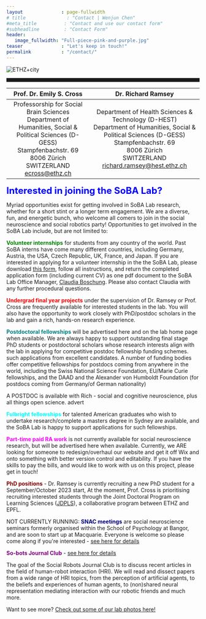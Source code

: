 ```yaml
---
layout              : page-fullwidth
# title               : "Contact | Wenjun Chen"
#meta_title          : "Contact and use our contact form"
#subheadline         : "Contact Form"
header:
   image_fullwidth: "Full-piece-pink-and-purple.jpg"
teaser              : "Let's keep in touch!"
permalink           : "/contact/"
---
```

![ETHZ+city](https://radiochem.pharma.ethz.ch/news/_jcr_content/par/fullwidthimage/image.imageformat.lightbox.1498155744.jpg)

<hr style="width:100%;color:black;height:10px">

| Prof. Dr. Emily S. Cross | Dr. Richard Ramsey |
| :---: | :---: |
| Professorship for Social Brain Sciences<br>Department of Humanities, Social & Political Sciences (D-GESS)<br>Stampfenbachstr. 69<br>8006 Zürich<br>SWITZERLAND<br>ecross@ethz.ch | Department of Health Sciences & Technology (D-HEST)<br>Department of Humanities, Social & Political Sciences (D-GESS)<br>Stampfenbachstr. 69<br>8006 Zürich<br>SWITZERLAND<br>richard.ramsey@hest.ethz.ch |

 **<font size="5"><span style="color:blue">Interested in joining the SoBA Lab?</span></font>**

Myriad opportunities exist for getting involved in SoBA Lab research, whether for a short stint or a longer term engagement. We are a diverse, fun, and energetic bunch, who welcome all comers to join in the social neuroscience and social robotics party! Opportunities to get involved in the SoBA Lab include, but are not limited to:

<span style="color:green">**Volunteer internships**</span> for students from any country of the world. Past SoBA interns have come many different countries, including Germany, Austria, the USA, Czech Republic, UK, France, and Japan. If you are interested in applying for a volunteer internship in the the SoBA Lab, please download [this form](https://www.soba-lab.com/_files/ugd/3e5863_30af3bfba5784e72b3f1d2bec0cfe069.docx), follow all instructions, and return the completed application form (including current CV) as one pdf document to the SoBA Lab Office Manager, [Claudia Boschung](claudia.boschung@gess.ethz.ch). Please also contact Claudia with any further procedural questions.

<span style="color:red">**Undergrad final year projects**</span> under the supervision of Dr. Ramsey or Prof. Cross are frequently available for interested students in the lab. You will also have the opportunity to work closely with PhD/postdoc scholars in the lab and gain a rich, hands-on research experience.

<span style="color:teal">**Postdoctoral fellowships**</span> will be advertised here and on the lab home page when available. We are always happy to support outstanding final stage PhD students or postdoctoral scholars whose research interests align with the lab in applying for competitive postdoc fellowship funding schemes.  such applications from excellent candidates. A number of funding bodies offer competitive fellowships for postdocs coming from anywhere in the world, including the Swiss National Science Foundation, EU/Marie Curie fellowships, and the DAAD and the Alexander von Humboldt Foundation (for postdocs coming from Germany/of German nationality)

 

A POSTDOC is available with Rich - social and cognitive neuroscience, plus all things open science. advert

<span style="color:aqua">**Fulbright fellowships**</span> for talented American graduates who wish to undertake research/complete a masters degree in Sydney are available, and the SoBA Lab is happy to support applications for such fellowships.

<span style="color:fuchsia">**Part-time paid RA work**</span> is not currently available for social neuroscience research, but will be advertised here when available. Currently, we ARE looking for someone to redesign/overhaul our website and get it off Wix and onto something with better version control and editability. If you have the skills to pay the bills, and would like to work with us on this project, please get in touch!


<span style="color:maroon">**PhD positions**</span> - Dr. Ramsey is currently recruiting a new PhD student for a September/October 2023 start, At the moment, Prof. Cross is prioritising recruiting interested students through the Joint Doctoral Program on Learning Sciences ([JDPLS](https://www.epfl.ch/education/phd/jdpls-learning-sciences/)), a collaborative program between ETHZ and EPFL.

 

NOT CURRENTLY RUNNING:
<span style="color:navy">**SNAC meetings**</span> are social neuroscience seminars formerly organised within the School of Psychology at Bangor, and are soon to start up at Macquarie. Everyone is welcome so please come along if you're interested - [see here for details](https://www.soba-lab.com/snac-meetings)


<span style="color:purple">**So-bots Journal Club**</span> - [see here for details](http://www.so-bots.com/journal-club/)

The goal of the Social Robots Journal Club is to discuss recent articles in the field of human-robot interaction (HRI). We will read and dissect papers from a wide range of HRI topics, from the perception of artificial agents, to the beliefs and experiences of human agents, to (non)shared neural representation mediating interaction with our robotic friends and much more. 

Want to see more? [Check out some of our lab photos here!](https://www.soba-lab.com/soba-fun)

<!-- If you need a fabulous contact form for your website, I suggest you use the free version of [Wufoo](http://www.wufoo.com/) -->
